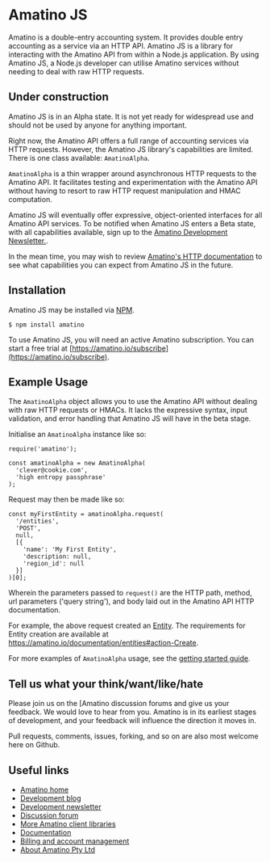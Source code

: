 # Amatino JS

Amatino is a double-entry accounting system. It provides double entry accounting as a service via an HTTP API. Amatino JS is a library for interacting with the Amatino API from within a Node.js application. By using Amatino JS, a Node.js developer can utilise Amatino services without needing to deal with raw HTTP requests.

## Under construction

Amatino JS is in an Alpha state. It is not yet ready for widespread use and should not be used by anyone for anything important. 

Right now, the Amatino API offers a full range of accounting services via HTTP requests. However, the Amatino JS library's capabilities are limited. There is one class available: `AmatinoAlpha`. 

`AmatinoAlpha` is a thin wrapper around asynchronous HTTP requests to the Amatino API. It facilitates testing and experimentation with the Amatino API without having to resort to raw HTTP request manipulation and HMAC computation.

Amatino JS will eventually offer expressive, object-oriented interfaces for all Amatino API services. To be notified when Amatino JS enters a Beta state, with all capabilities available, sign up to the [Amatino Development Newsletter.](https://amatino.io/newsletter).

In the mean time, you may wish to review [Amatino's HTTP documentation](https://amatino.io/documentation) to see what capabilities you can expect from Amatino JS in the future.

## Installation

Amatino JS may be installed via [NPM](https://www.npmjs.com).

````
$ npm install amatino
````

To use Amatino JS, you will need an active Amatino subscription. You can start a free trial at [https://amatino.io/subscribe](https://amatino.io/subscribe).

## Example Usage

The ````AmatinoAlpha```` object allows you to use the Amatino API without dealing with raw HTTP requests or HMACs. It lacks the expressive syntax, input validation, and error handling that Amatino JS will have in the beta stage.

Initialise an  `AmatinoAlpha` instance like so:

````
require('amatino');

const amatinoAlpha = new AmatinoAlpha(
  'clever@cookie.com',
  'high entropy passphrase'
);
````

Request may then be made like so:

````
const myFirstEntity = amatinoAlpha.request(
  '/entities',
  'POST',
  null,
  [{
    'name': 'My First Entity',
    'description: null,
    'region_id': null
  }]
)[0];
````

Wherein the parameters passed to `request()` are the HTTP path, method, url parameters ('query string'),  and body laid out in the Amatino API HTTP documentation.

For example, the above request created an [Entity](https://amatino.io/documentation/entities). The requirements for Entity creation are available at https://amatino.io/documentation/entities#action-Create.

For more examples of `AmatinoAlpha` usage, see the [getting started guide](https://amatino.io/articles/getting-started).

## Tell us what your think/want/like/hate

Please join us on the [Amatino discussion forums and give us your feedback. We would love to hear from you. Amatino is in its earliest stages of development, and your feedback will influence the direction it moves in.

Pull requests, comments, issues, forking, and so on are also most welcome here on Github.

## Useful links

 - [Amatino home](https://amatino.io)
 - [Development blog](https://amatino.io/blog)
 - [Development newsletter](https://amatino.io/newsletter)
 - [Discussion forum](https://amatino.io/discussion) 
 - [More Amatino client libraries](https://github.com/amatino-code)
 - [Documentation](https://amatino.io/documentation)
 - [Billing and account management](https://amatino.io/billing)
 - [About Amatino Pty Ltd](https://amatino.io/about)
